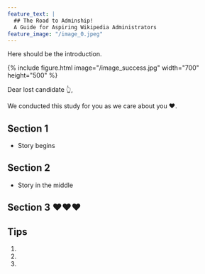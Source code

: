 ```yaml
---
feature_text: |
  ## The Road to Adminship!
  A Guide for Aspiring Wikipedia Administrators
feature_image: "/image_0.jpeg"
---
```


Here should be the introduction. 

{% include figure.html image="/image_success.jpg" width="700" height="500" %}

Dear lost candidate 👆, 

We conducted this study for you as we care about you ❤️. 

## Section 1 

- Story begins 



## Section 2 

- Story in the middle 

## Section 3 ❤️❤️❤️


## Tips

1. 
2. 
3. 
